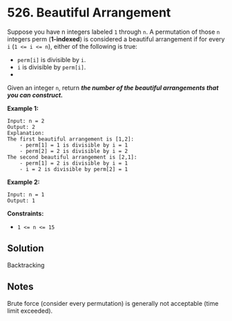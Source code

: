 # 526. Beautiful Arrangement
Suppose you have n integers labeled ```1``` through ```n```. A permutation of those ```n``` integers perm (__1-indexed__) is considered a beautiful arrangement if for every ```i``` (```1 <= i <= n```), either of the following is true:

- ```perm[i]``` is divisible by ```i```.
- ```i``` is divisible by ```perm[i]```.
-
Given an integer ```n```, return ___the __number__ of the __beautiful arrangements__ that you can construct.___

__Example 1:__
```
Input: n = 2
Output: 2
Explanation:
The first beautiful arrangement is [1,2]:
    - perm[1] = 1 is divisible by i = 1
    - perm[2] = 2 is divisible by i = 2
The second beautiful arrangement is [2,1]:
    - perm[1] = 2 is divisible by i = 1
    - i = 2 is divisible by perm[2] = 1
```

__Example 2:__
```
Input: n = 1
Output: 1
```

__Constraints:__
- ```1 <= n <= 15```

## Solution
Backtracking

## Notes
Brute force (consider every permutation) is generally not acceptable (time limit exceeded).
